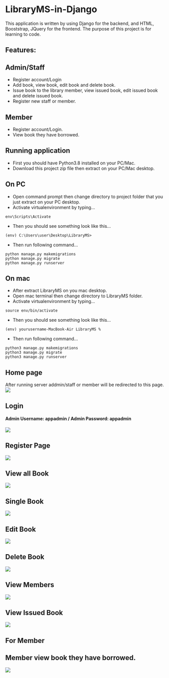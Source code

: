 # LibraryMS-in-Django

This application is written by using Django for the backend, and HTML, Booststrap, JQuery for the frontend.
The purpose of this project is for learning to code.

## Features:
## Admin/Staff
- Register account/Login
- Add book, view book, edit book and delete book.
- Issue book to the library member, view issued book, edit issued book and delete issued book.
- Register new staff or member.

## Member
- Register account/Login.
- View book they have borrowed.

## Running application
- First you should have Python3.8 installed on your PC/Mac.
- Download this project zip file then extract on your PC/Mac desktop.
## On PC
- Open command prompt then change directory to project folder that you just extract on your PC desktop.
- Activate virtualenvironment by typing...
```
env\Scripts\Activate
```
- Then you should see something look like this...
```
(env) C:\Users\user\Desktop\LibraryMS>
```
- Then run following command...
```
python manage.py makemigrations
python manage.py migrate
python manage.py runserver
```
## On mac
- After extract LibraryMS on you mac desktop.
- Open mac terminal then change directory to LibraryMS folder.
- Activate virtualenvironment by typing...
```
source env/bin/activate
```
- Then you should see something look like this...
```
(env) yourusername-MacBook-Air LibraryMS % 
```
- Then run following command...
```
python3 manage.py makemigrations
python3 manage.py migrate
python3 manage.py runserver
```

## Home page
After running server addmin/staff or member will be redirected to this page.
![](ScreenCapture/homePage.png)

## Login
#### Admin Username: appadmin / Admin Password: appadmin

![](ScreenCapture/Login.png)

## Register Page
![](ScreenCapture/RegisterMemberPage.png)

## View all Book
![](ScreenCapture/ViewAllBook.png)

## Single Book
![](ScreenCapture/SingleBook.png)

## Edit Book
![](ScreenCapture/EditBook.png)

## Delete Book
![](ScreenCapture/DeleteBook.png)

## View Members
![](ScreenCapture/ViewMember.png)

## View Issued Book
![](ScreenCapture/ViewIssuedBook.png)


## For Member
## Member view book they have borrowed.
![](ScreenCapture/MemberHomePage.png)
